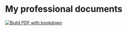 # My professional documents
[![Build PDF with bookdown](https://github.com/nasiegel88/professional-docs/actions/workflows/ci.yml/badge.svg)](https://github.com/nasiegel88/professional-docs/actions/workflows/ci.yml)
